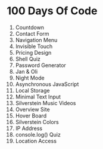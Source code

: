 # 100 Days Of Code

1. Countdown
2. Contact Form
3. Navigation Menu
4. Invisible Touch
5. Pricing Design
6. Shell Quiz
7. Password Generator
8. Jan & Oli
9. Night Mode
10. Asynchronous JavaScript
11. Local Storage
12. Minimal Text Input
13. Silverstein Music Videos
14. Overview Site
15. Hover Board
16. Silverstein Colors
17. IP Address
18. console.log() Quiz
19. Location Access
